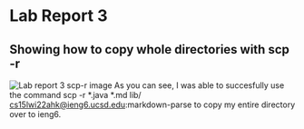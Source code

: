 # Lab Report 3

## Showing how to copy whole directories with scp -r

![Lab report 3 scp-r image](https://user-images.githubusercontent.com/97641362/153678482-5c944366-d276-4f6b-af3d-4974f4a26e3c.png)
As you can see, I was able to succesfully use the command scp -r *.java *.md lib/ cs15lwi22ahk@ieng6.ucsd.edu:markdown-parse to copy my entire directory
over to ieng6.
